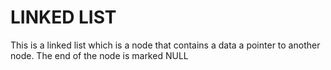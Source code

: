 # LINKED LIST
This is a linked list which is a node that contains a data a pointer to another node. The end of the node is marked NULL
